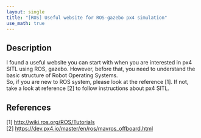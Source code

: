 ```yaml
---
layout: single
title: "[ROS] Useful website for ROS-gazebo px4 simulation"
use_math: true
---
```


## Description
I found a useful website you can start with when you are interested in px4 SITL using ROS, gazebo. However, before that, you need to understand the basic structure of Robot Operating Systems. <br>
So, if you are new to ROS system, please look at the reference [1]. If not, take a look at reference [2] to follow instructions about px4 SITL. <br>
 
## References
[1] <http://wiki.ros.org/ROS/Tutorials> <br>
[2] <https://dev.px4.io/master/en/ros/mavros_offboard.html>
